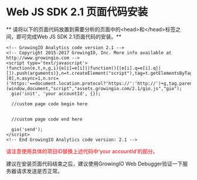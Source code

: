 # Web JS SDK 2.1 页面代码安装

** 请将以下的页面代码放置到需要分析的页面中的&lt;head&gt;和&lt;/head&gt;标签之间，即可完成Web JS SDK 2.1页面代码的安装。**

```
<!-- GrowingIO Analytics code version 2.1 -->
<!-- Copyright 2015-2017 GrowingIO, Inc. More info available at http://www.growingio.com -->
<script type='text/javascript'>
!function(e,t,n,g,i){e[i]=e[i]||function(){(e[i].q=e[i].q||[]).push(arguments)},n=t.createElement("script"),tag=t.getElementsByTagName("script")[0],n.async=1,n.src=('https:'==document.location.protocol?'https://':'http://')+g,tag.parentNode.insertBefore(n,tag)}(window,document,"script","assets.growingio.com/2.1/gio.js","gio");
  gio('init', 'your accountId', {});

  //custom page code begin here


  //custom page code end here

  gio('send');
</script>
<!-- End GrowingIO Analytics code version: 2.1 -->
```

<font color=red>请注意使用具体的项目ID替换上述代码中‘your accountId’的部分。</font>

建议在安装页面代码结束之后，建议使用GrowingIO Web Debugger验证一下服务器请求发送是否正常。

